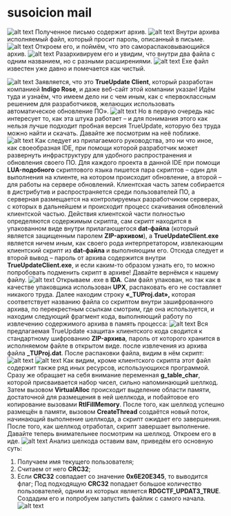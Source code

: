 # susoicion mail

![alt text](image.png)
Полученное письмо содержит архив.
![alt text](image-1.png)
Внутри архива исполняемый файл, который просит пароль, описанный в письме.
![alt text](image-2.png)
Откроем его, и поймём, что это самораспаковывающийся архив.
![alt text](image-3.png)
Разархивируем его и увидим, что внутри два файла с одним названием, но с разными расширениями.
![alt text](image-4.png)
Exe файл известен уже давно и помечается как чистый.

![alt text](image-5.png)
Заявляется, что это **TrueUpdate Client**, который разработан компанией **Indigo Rose**, и даже веб-сайт этой компании указан! Идём туда и узнаём, что имеем дело ни с чем иным, как с «первоклассным решением для разработчиков, желающих использовать автоматическое обновление ПО».
![alt text](image-6.png)
Но в первую очередь нас интересует то, как эта штука работает – и для понимания этого как нельзя лучше подходит пробная версия TrueUpdate, которую без труда можно найти и скачать. Давайте же посмотрим на неё поближе.
![alt text](image-7.png)
Как следует из прилагаемого руководства, это ни что иное, как своеобразная IDE, при помощи которой разработчик может развернуть инфраструктуру для удобного распространения и обновления своего ПО. Для каждого проекта в данной IDE при помощи **LUA-подобного** скриптового языка пишется пара скриптов – один для выполнения на клиенте, на котором происходит обновление, а второй – для работы на сервере обновлений. Клиентская часть затем собирается в дистрибутив и распространяется среди пользователей ПО, а серверная размещается на контролируемых разработчиком серверах, с которых в дальнейшем и происходит процесс скачивания обновлений клиентской частью. Действия клиентской части полностью определяются содержимым скрипта, сам скрипт находится в упакованном виде внутри прилагающегося ****dat-файла**** (который является защищенным паролем **ZIP-архивом**), а **TrueUpdateClient.exe** является ничем иным, как своего рода интерпретатором, извлекающим клиентский скрипт из **dat-файла** и выполняющим его. Отсюда следует и второй вывод – пароль от архива содержится внутри **TrueUpdateClient.exe**, и если каким-то образом узнать его, то можно попробовать подменить скрипт в архиве! Давайте вернёмся к нашему файлу.
![alt text](image-8.png)
Открываем .exe в **IDA**. Сам файл упакован, но так как в качестве упаковщика использован **UPX**, распаковать его не составляет никакого труда. Далее находим строку **«_TUProj.dat»,** которая соответствует названию файла со скриптом внутри зашифрованного архива, по перекрестным ссылкам смотрим, где она используется, и находим следующий фрагмент кода, выполняющий работу по извлечению содержимого архива в память процесса:
![alt text](image-9.png)
Вся предлагаемая TrueUpdate «защита» клиентского кода сводится к стандартному шифрованию **ZIP-архива**, пароль от которого хранится в исполняемом файле в открытом виде. после извлечения из архива файла **_TUProj.dat**.
После распаковки файла, видим в нём скрипт:
![alt text](image-10.png)
![alt text](image-11.png)
Как видим, кроме клиентского скрипта этот файл содержит также ряд иных ресурсов, использующихся программой. Сразу же обращает на себя внимание переменная **g_table_char**, которой присваивается набор чисел, сильно напоминающий шеллкод. Затем вызовом **VirtualAlloc** происходит выделение области памяти, достаточной для размещения в ней шеллкода, и побайтовое его копирование вызовами **RtlFillMemory**. После того, как шеллкод успешно размещён в памяти, вызовом **CreateThread** создаётся новый поток, начинающий выполнение шеллкода, а скрипт ожидает его завершения. После того, как шеллкод отработал, скрипт завершает выполнение. 
Давайте теперь внимательнее посмотрим на шеллкод. Откроем его в иде.
![alt text](image-12.png)
Анализ шелкода оставим вам, приведём его основную суть:

1) Получаем имя текущего пользователя;
2) Считаем от него **CRC32**;
3) Если **CRC32** совпадает со значение **0x6E20E345**, то выводится флаг;
Под подходящую **CRC32** попадает большое количество пользователей, одним из которых является **RDGCTF_UPDAT3_TRUE**. Создадим его и попробуем запустить файлик с самого начала.
![alt text](image-13.png)